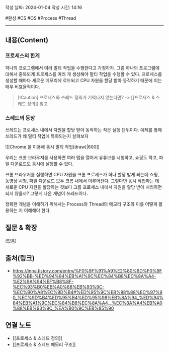작성 날짜: 2024-01-04
작성 시간: 14:16

#완성 #CS #OS #Process #Thread 

----
## 내용(Content)
### 프로세스의 한계
하나의 프로그램에서 여러 멀티 작업을 수행한다고 가정하자. 그럼 하나의 프로그램에 대해서 중복되게 프로세스를 여러 개 생성해야 멀티 작업을 수행할 수 있다. 프로세스를 생성할 때마다 새로운 메모리에 로드되고 CPU 자원을 할당 받아 동작하기 때문에 이는 매우 비효율적이다.


>[!Caution] 프로세스와 쓰레드 정의가 기억나지 않는다면?
>-> [[프로세스 & 스레드 정의]] 참고


### 스레드의 등장
쓰레드는 프로세스 내에서 자원을 할당 받아 동작하는 작은 실행 단위이다. 예제를 통해 쓰레드가 왜 멀티 작업에 특화되는지 살펴보자

![[Chrome 을 이용해 동시 멀티 작업(draw)|600]]

우리는 크롬 브라우저를 사용하면 여러 탭을 열어서 유튜브를 시청하고, 쇼핑도 하고, 파일 다운로드도 동시에 실행할 수 있다. 

크롬 브라우저를 실행하면 CPU 자원을 크롬 프로세스가 하나 할당 받게 되는데 쇼핑, 동영상 시청, 파일 다운로드 모두 크롬 내에서 이루어진다. 그렇다면 동시 작업하는 데 새로운 CPU 자원을 할당하는 것보다 크롬 프로세스 내에서 자원을 할당 받아 처리하면 되지 않을까? 그렇게 나온 개념이 쓰레드이다.

정확한 개념을 이해하기 위해서는 Process와 Thread의 메모리 구조와 이를 어떻게 활용하는 지 이해해야 한다.
## 질문 & 확장


(없음)

## 출처(링크)
- https://inpa.tistory.com/entry/%F0%9F%91%A9%E2%80%8D%F0%9F%92%BB-%ED%94%84%EB%A1%9C%EC%84%B8%EC%8A%A4-%E2%9A%94%EF%B8%8F-%EC%93%B0%EB%A0%88%EB%93%9C-%EC%B0%A8%EC%9D%B4#%ED%95%9C%EB%88%88%EC%97%90_%EC%9D%B4%ED%95%B4%ED%95%98%EB%8A%94_%ED%94%84%EB%A1%9C%EC%84%B8%EC%8A%A4__%EC%8A%A4%EB%A0%88%EB%93%9C_%EA%B0%9C%EB%85%90

## 연결 노트
- [[프로세스 & 스레드 정의]]
- [[프로세스 & 스레드 메모리 구조]]









